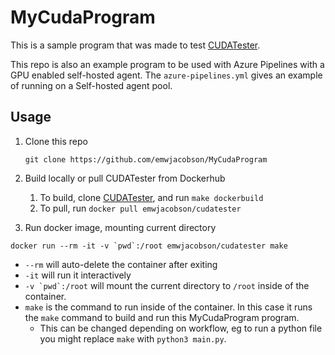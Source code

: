 # MyCudaProgram

This is a sample program that was made to test [CUDATester](https://github.com/emwjacobson/CUDATester).

This repo is also an example program to be used with Azure Pipelines with a GPU enabled self-hosted agent. The `azure-pipelines.yml` gives an example of running on a Self-hosted agent pool.

## Usage
 1. Clone this repo
    
    `git clone https://github.com/emwjacobson/MyCudaProgram`

 2. Build locally or pull CUDATester from Dockerhub
    1. To build, clone [CUDATester](https://github.com/emwjacobson/CUDATester), and run `make dockerbuild`
    2. To pull, run `docker pull emwjacobson/cudatester`

 3. Run docker image, mounting current directory

   ``docker run --rm -it -v `pwd`:/root emwjacobson/cudatester make``
   - `--rm` will auto-delete the container after exiting
   - `-it` will run it interactively
   - ``-v `pwd`:/root`` will mount the current directory to `/root` inside of the container.
   - `make` is the command to run inside of the container. In this case it runs the `make` command to build and run this MyCudaProgram program.
      - This can be changed depending on workflow, eg to run a python file you might replace `make` with `python3 main.py`.